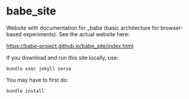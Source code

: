 # babe_site

Website with documentation for _babe (basic architecture for browser-based experiments). See the actual website here:

https://babe-project.github.io/babe_site/index.html

If you download and run this site locally, use:

`bundle exec jekyll serve`

You may have to first do:

`bundle install`




